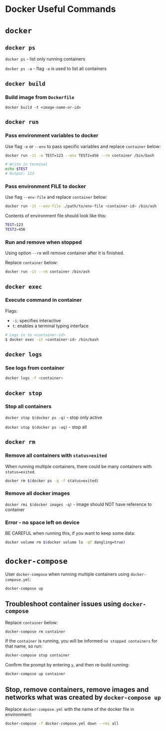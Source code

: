 # Docker Useful Commands

# `docker`

## `docker ps`

`docker ps` - list only running containers

`docker ps -a` - flag `-a` is used to list all containers

## `docker build`

### Build image from `Dockerfile`

`docker build -t <image-name-or-id>`

## `docker run`

### Pass environment variables to docker

Use flag `-e` or `--env` to pass specific variables and replace `container` below:

```sh
docker run -it -e TEST=123 --env TEST2=456 --rm container /bin/bash

# Write in terminal
echo $TEST
# Output: 123
```

### Pass environment FILE to docker

Use flag `--env-file` and replace `container` below:

```sh
docker run -it --env-file ./path/to/env-file <container-id> /bin/ash
```

Contents of environment file should look like this:

```sh
TEST=123
TEST2=456
```

### Run and remove when stopped

Using option `--rm` will remove container after it is finished.

Replace `container` below:

```sh
docker run -it --rm container /bin/ash
```

## `docker exec`

### Execute command in container

Flags:
- `-i`: specifies interactive
- `t`: enables a terminal typing interface

```sh
# Logs in to <container-id>
$ docker exec -it <container-id> /bin/bash
```

## `docker logs`

### See logs from container

```sh
docker logs -f <container>
```

## `docker stop`

### Stop all containers

`docker stop $(docker ps -q)` - stop only active

`docker stop $(docker ps -aq)` - stop all

## `docker rm`

### Remove all containers with `status=exited`

When running multiple containers, there could be many containers with `status=exited`. 

```sh
docker rm $(docker ps -q -f status=exited)
```

### Remove all docker images

`docker rmi $(docker images -q)` - image should NOT have reference to container

### **Error** - no space left on device

BE CAREFUL when running this, if you want to keep some data:

```sh
docker volume rm $(docker volume ls -qf dangling=true)
```

# `docker-compose`

User `docker-compose` when running multiple containers using `docker-compose.yml`:

```sh
docker-compose up
```

## Troubleshoot container issues using `docker-compose`

Replace `container` below:

```sh
docker-compose rm container
```

If the `container` is running, you will be informed `no stopped containers` for that name, so run:

```sh
docker-compose stop container
```

Confirm the prompt by entering `y`, and then re-build running:

```sh
docker-compose up container
```

## Stop, remove containers, remove images and networks what was created by `docker-compose up`

Replace `docker-compose.yml` with the name of the docker file in environment:

```sh
docker-compose -f docker-compose.yml down --rmi all
```
